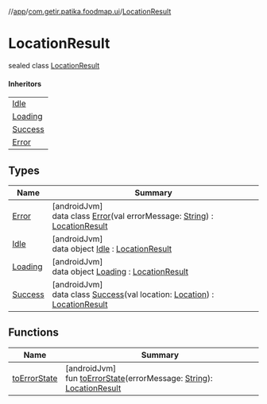 //[app](../../../index.md)/[com.getir.patika.foodmap.ui](../index.md)/[LocationResult](index.md)

# LocationResult

sealed class [LocationResult](index.md)

#### Inheritors

| |
|---|
| [Idle](-idle/index.md) |
| [Loading](-loading/index.md) |
| [Success](-success/index.md) |
| [Error](-error/index.md) |

## Types

| Name | Summary |
|---|---|
| [Error](-error/index.md) | [androidJvm]<br>data class [Error](-error/index.md)(val errorMessage: [String](https://kotlinlang.org/api/latest/jvm/stdlib/kotlin/-string/index.html)) : [LocationResult](index.md) |
| [Idle](-idle/index.md) | [androidJvm]<br>data object [Idle](-idle/index.md) : [LocationResult](index.md) |
| [Loading](-loading/index.md) | [androidJvm]<br>data object [Loading](-loading/index.md) : [LocationResult](index.md) |
| [Success](-success/index.md) | [androidJvm]<br>data class [Success](-success/index.md)(val location: [Location](../-location/index.md)) : [LocationResult](index.md) |

## Functions

| Name | Summary |
|---|---|
| [toErrorState](to-error-state.md) | [androidJvm]<br>fun [toErrorState](to-error-state.md)(errorMessage: [String](https://kotlinlang.org/api/latest/jvm/stdlib/kotlin/-string/index.html)): [LocationResult](index.md) |
